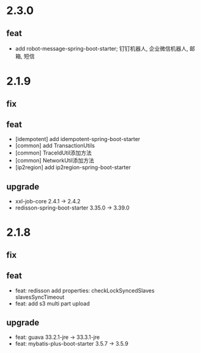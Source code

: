 # 2.3.0

## feat

- add robot-message-spring-boot-starter; 钉钉机器人, 企业微信机器人, 邮箱, 短信
# 2.1.9

## fix

## feat

- [idempotent] add idempotent-spring-boot-starter
- [common] add TransactionUtils
- [common] TraceIdUtil添加方法
- [common] NetworkUtil添加方法
- [ip2region] add ip2region-spring-boot-starter

## upgrade

- xxl-job-core 2.4.1 -> 2.4.2
- redisson-spring-boot-starter 3.35.0 -> 3.39.0

# 2.1.8

## fix

## feat

- feat: redisson add properties: checkLockSyncedSlaves slavesSyncTimeout
- feat: add s3 multi part upload

## upgrade

- feat: guava 33.2.1-jre -> 33.3.1-jre
- feat: mybatis-plus-boot-starter 3.5.7 -> 3.5.9
